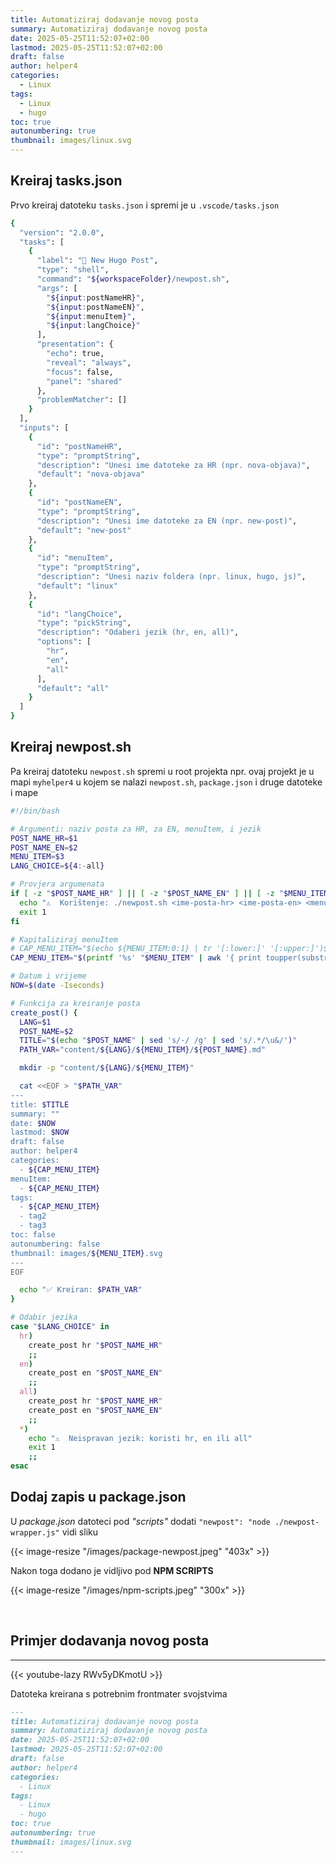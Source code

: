 ```yaml
---
title: Automatiziraj dodavanje novog posta
summary: Automatiziraj dodavanje novog posta
date: 2025-05-25T11:52:07+02:00
lastmod: 2025-05-25T11:52:07+02:00
draft: false
author: helper4
categories: 
  - Linux
tags:
  - Linux
  - hugo
toc: true
autonumbering: true 
thumbnail: images/linux.svg
---
```


## Kreiraj tasks.json

Prvo kreiraj datoteku `tasks.json` i spremi je u `.vscode/tasks.json`

```bash
{
  "version": "2.0.0",
  "tasks": [
    {
      "label": "📝 New Hugo Post",
      "type": "shell",
      "command": "${workspaceFolder}/newpost.sh",
      "args": [
        "${input:postNameHR}",
        "${input:postNameEN}",
        "${input:menuItem}",
        "${input:langChoice}"
      ],
      "presentation": {
        "echo": true,
        "reveal": "always",
        "focus": false,
        "panel": "shared"
      },
      "problemMatcher": []
    }
  ],
  "inputs": [
    {
      "id": "postNameHR",
      "type": "promptString",
      "description": "Unesi ime datoteke za HR (npr. nova-objava)",
      "default": "nova-objava"
    },
    {
      "id": "postNameEN",
      "type": "promptString",
      "description": "Unesi ime datoteke za EN (npr. new-post)",
      "default": "new-post"
    },
    {
      "id": "menuItem",
      "type": "promptString",
      "description": "Unesi naziv foldera (npr. linux, hugo, js)",
      "default": "linux"
    },
    {
      "id": "langChoice",
      "type": "pickString",
      "description": "Odaberi jezik (hr, en, all)",
      "options": [
        "hr",
        "en",
        "all"
      ],
      "default": "all"
    }
  ]
}

```

## Kreiraj newpost.sh

Pa kreiraj datoteku `newpost.sh` spremi u root projekta npr. ovaj projekt je u mapi `myhelper4` u kojem se nalazi `newpost.sh`, `package.json` i druge datoteke i mape

```bash
#!/bin/bash

# Argumenti: naziv posta za HR, za EN, menuItem, i jezik
POST_NAME_HR=$1
POST_NAME_EN=$2
MENU_ITEM=$3
LANG_CHOICE=${4:-all}

# Provjera argumenata
if [ -z "$POST_NAME_HR" ] || [ -z "$POST_NAME_EN" ] || [ -z "$MENU_ITEM" ]; then
  echo "⚠️  Korištenje: ./newpost.sh <ime-posta-hr> <ime-posta-en> <menuItem> [jezik: hr|en|all]"
  exit 1
fi

# Kapitaliziraj menuItem
# CAP_MENU_ITEM="$(echo ${MENU_ITEM:0:1} | tr '[:lower:]' '[:upper:]')${MENU_ITEM:1}"
CAP_MENU_ITEM="$(printf '%s' "$MENU_ITEM" | awk '{ print toupper(substr($0,1,1)) substr($0,2) }')"

# Datum i vrijeme
NOW=$(date -Iseconds)

# Funkcija za kreiranje posta
create_post() {
  LANG=$1
  POST_NAME=$2
  TITLE="$(echo "$POST_NAME" | sed 's/-/ /g' | sed 's/.*/\u&/')"
  PATH_VAR="content/${LANG}/${MENU_ITEM}/${POST_NAME}.md"

  mkdir -p "content/${LANG}/${MENU_ITEM}"

  cat <<EOF > "$PATH_VAR"
---
title: $TITLE
summary: ""
date: $NOW
lastmod: $NOW
draft: false
author: helper4
categories: 
  - ${CAP_MENU_ITEM}
menuItem:
  - ${CAP_MENU_ITEM}
tags:
  - ${CAP_MENU_ITEM}
  - tag2
  - tag3
toc: false
autonumbering: false 
thumbnail: images/${MENU_ITEM}.svg
---
EOF

  echo "✅ Kreiran: $PATH_VAR"
}

# Odabir jezika
case "$LANG_CHOICE" in
  hr)
    create_post hr "$POST_NAME_HR"
    ;;
  en)
    create_post en "$POST_NAME_EN"
    ;;
  all)
    create_post hr "$POST_NAME_HR"
    create_post en "$POST_NAME_EN"
    ;;
  *)
    echo "⚠️  Neispravan jezik: koristi hr, en ili all"
    exit 1
    ;;
esac
```

## Dodaj zapis u package.json

U _package.json_ datoteci pod _"scripts"_ dodati `"newpost": "node ./newpost-wrapper.js"` vidi sliku

{{< image-resize "/images/package-newpost.jpeg"  "403x"  >}}

Nakon toga dodano je vidljivo pod **NPM SCRIPTS**
<!-- {{< img_in_post "/images/npm-scripts.jpeg" "npm scripts" >}} prikazuje sliku kakva je i fita je po širini -->
{{< image-resize "/images/npm-scripts.jpeg"  "300x"  >}}

&nbsp;

## Primjer dodavanja novog posta 

<!-- {{< iframe "https://www.youtube.com/watch?v=RWv5yDKmotU" >}} -->


---

<!-- <iframe
  width="560"
  height="315"
  src="https://www.youtube.com/embed/RWv5yDKmotU"
  title="YouTube video player"
  frameborder="0"
  allow="fullscreen; encrypted-media""640x360"
  allowfullscreen
></iframe> -->

{{< youtube-lazy RWv5yDKmotU  >}}



Datoteka kreirana s potrebnim frontmater svojstvima

```automatiziraj-dodavanje-novog-posta.md
---
title: Automatiziraj dodavanje novog posta
summary: Automatiziraj dodavanje novog posta
date: 2025-05-25T11:52:07+02:00
lastmod: 2025-05-25T11:52:07+02:00
draft: false
author: helper4
categories: 
  - Linux
tags:
  - Linux
  - hugo
toc: true
autonumbering: true 
thumbnail: images/linux.svg
---
```
